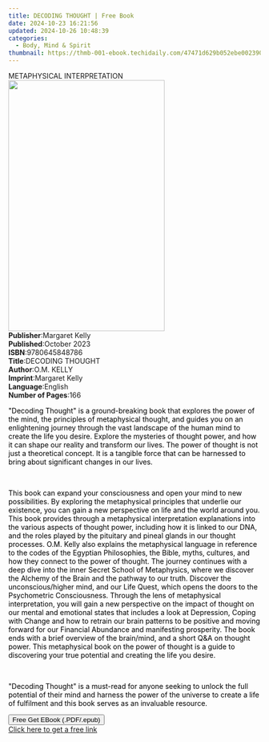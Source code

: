 ```yaml
---
title: DECODING THOUGHT | Free Book
date: 2024-10-23 16:21:56
updated: 2024-10-26 10:48:39
categories:
  - Body, Mind & Spirit
thumbnail: https://thmb-001-ebook.techidaily.com/47471d629b052ebe002390339550dfd0c5da6d275bc4c111da4410ffca0e4763.jpg
---
```

<main id="book-container">
  <div class="flex flex-col">
    <div class="book-brief flex-1 py-6 px-4 sm:p-6 md:py-10 md:px-8">
      <!-- brief-->
      <div class="book-brief-main">METAPHYSICAL INTERPRETATION</div>
    </div>
    <div
      class="book-meta-info flex-1 grid gap-4 col-start-1 col-end-3 row-start-1 sm:mb-6 sm:grid-cols-4 lg:gap-6 lg:col-start-2 lg:row-end-6 lg:row-span-6 lg:mb-0"
    >
      <div
        class="book-meta-info-left place-content-center mt-4 p-4 text-sm leading-6 col-start-2 col-span-2 dark:text-slate-400"
      >
        <img
          class="w-full h-500 object-cover rounded-lg sm:h-255 sm:col-span-2 lg:col-span-full"
          src="https://img-001-ebook.techidaily.com/abfb16689dc552e811889fde67e5cc5046513d795534ab2c0af7bd6fddc9c6e7.jpg"
          alt=""
          width="312"
          height="500"
        />
      </div>
      <div
        class="book-meta-info-right mt-2 col-start-1 row-start-2 col-span-3 self-center"
      >
        <!-- meta data  -->
        <div class="flex flex-col px-4 md:px-8">
          <div class="flex-1">
            <strong>Publisher</strong>:<span class="px-2">Margaret Kelly</span>
          </div>
          <div class="flex-1">
            <strong>Published</strong>:<span class="px-2">October 2023</span>
          </div>
          <div class="flex-1">
            <strong>ISBN</strong>:<span class="px-2">9780645848786</span>
          </div>
          <div class="flex-1">
            <strong>Title</strong>:<span class="px-2">DECODING THOUGHT</span>
          </div>
          <div class="flex-1">
            <strong>Author</strong>:<span class="px-2">O.M. KELLY</span>
          </div>
          <div class="flex-1">
            <strong>Imprint</strong>:<span class="px-2">Margaret Kelly</span>
          </div>
          <div class="flex-1">
            <strong>Language</strong>:<span class="px-2">English</span>
          </div>
          <div class="flex-1">
            <strong>Number of Pages</strong>:<span class="px-2">166</span>
          </div>
        </div>
      </div>
    </div>
    <div class="book-description flex-1 py-6 px-4 sm:p-6 md:py-10 md:px-8">
      <div class="book-description-main">
        <div accordion-content="" id="description">
          <p>
            <span style="color: rgb(0, 0, 0)"
              >"Decoding Thought" is a ground-breaking book that explores the
              power of the mind, the principles of metaphysical thought, and
              guides you on an enlightening journey through the vast landscape
              of the human mind to create the life you desire. Explore the
              mysteries of thought power, and how it can shape our reality and
              transform our lives. The power of thought is not just a
              theoretical concept. It is a tangible force that can be harnessed
              to bring about significant changes in our lives.</span
            >
          </p>
          <p><span style="color: rgb(0, 0, 0)">&nbsp;</span></p>
          <p>
            <span style="color: rgb(0, 0, 0)"
              >This book can expand your consciousness and open your mind to new
              possibilities. By exploring the metaphysical principles that
              underlie our existence, you can gain a new perspective on life and
              the world around you. This book provides through a metaphysical
              interpretation explanations into the various aspects of thought
              power, including how it is linked to our DNA, and the roles played
              by the pituitary and pineal glands in our thought processes. O.M.
              Kelly also explains the metaphysical language in reference to the
              codes of the Egyptian Philosophies, the Bible, myths, cultures,
              and how they connect to the power of thought. The journey
              continues with a deep dive into the inner Secret School of
              Metaphysics, where we discover the Alchemy of the Brain and the
              pathway to our truth. Discover the unconscious/higher mind, and
              our Life Quest, which opens the doors to the Psychometric
              Consciousness. Through the lens of metaphysical interpretation,
              you will gain a new perspective on the impact of thought on our
              mental and emotional states that includes a look at Depression,
              Coping with Change and how to retrain our brain patterns to be
              positive and moving forward for our Financial Abundance and
              manifesting prosperity. The book ends with a brief overview of the
              brain/mind, and a short Q&amp;A on thought power. This
              metaphysical book on the power of thought is a guide to
              discovering your true potential and creating the life you
              desire.</span
            >
          </p>
          <p><span style="color: rgb(0, 0, 0)">&nbsp;</span></p>
          <p>
            <span style="color: rgb(0, 0, 0)"
              >"Decoding Thought" is a must-read for anyone seeking to unlock
              the full potential of their mind and harness the power of the
              universe to create a life of fulfilment and this book serves as an
              invaluable resource.</span
            >
          </p>
        </div>
        <div class="accordion-fader"></div>
      </div>
    </div>
    <div class="book-excerpts flex-1 py-6 px-4 sm:p-6 md:py-10 md:px-8"></div>
    <div
      class="book-about-author flex-1 py-6 px-4 sm:p-6 md:py-10 md:px-8"
    ></div>
    <div class="book-free-get flex-1 py-6 px-4 sm:p-6 md:py-10 md:px-8">
      <button
        id="btn-free-get"
        class="bg-blue-500 hover:bg-blue-700 text-white font-bold py-2 px-4 rounded"
      >
        Free Get EBook (.PDF/.epub)
      </button>
      <div id="countdown-display" class="px-2 text-lg mt-2"></div>
      <a
        id="free-link"
        class="hidden bg-blue-500 hover:bg-blue-700 text-white font-bold py-2 px-4 rounded"
        href="https://www.ebooks.com/en-us/book/211124624/decoding-thought/o-m-kelly/"
        target="_blank"
        >Click here to get a free link</a
      >
    </div>
    <script>
      let countdownTime = 0;
      let countdownInterval = null;
      document
        .getElementById('btn-free-get')
        .addEventListener('click', startCountdown);
      function startCountdown() {
        countdownTime = new Date().getTime() + 60000 * 3;
        countdownInterval = setInterval(updateCountdown, 1000);
        document.getElementById('btn-free-get').disabled = true;
        document
          .getElementById('btn-free-get')
          .classList.add('bg-gray-500', 'cursor-not-allowed');
      }
      function updateCountdown() {
        let currentTime = new Date().getTime();
        let timeLeft = countdownTime - currentTime;
        let secondsLeft = Math.floor(timeLeft / 1000);
        document.getElementById('countdown-display').innerHTML =
          `Remaining time: ${secondsLeft} seconds.`;
        if (secondsLeft <= 0) {
          clearInterval(countdownInterval);
          document.getElementById('btn-free-get').classList.add('hidden');
          document.getElementById('free-link').classList.remove('hidden');
          document.getElementById('countdown-display').innerHTML = '';
        }
      }
    </script>
  </div>
</main>
